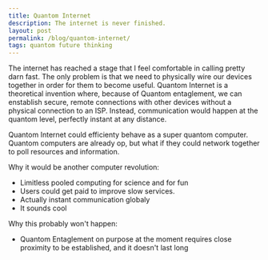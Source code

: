 ```yaml
---
title: Quantom Internet
description: The internet is never finished.
layout: post
permalink: /blog/quantom-internet/
tags: quantom future thinking
---
```


The internet has reached a stage that I feel comfortable in calling pretty darn fast. The only problem is that we need to physically wire our devices together in order for them to become useful. Quantom Internet is a theoretical invention where, because of Quantom entaglement, we can enstablish secure, remote connections with other devices without a physical connection to an ISP. Instead, communication would happen at the quantom level, perfectly instant at any distance. 

Quantom Internet could efficienty behave as a super quantom computer. Quantom computers are already op, but what if they could network together to poll resources and information. 

Why it would be another computer revolution:
+ Limitless pooled computing for science and for fun
+ Users could get paid to improve slow services.
+ Actually instant communication globaly
+ It sounds cool

Why this probably won't happen:
+ Quantom Entaglement on purpose at the moment requires close proximity to be established, and it doesn't last long